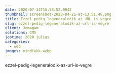 ```yaml
---
date: 2020-07-14T15:58:52.994Z
thumbnail: screenshot-2020-04-21-at-13.51.48.png
title: Ezzel pedig legeneralodik az URL is vegre
slug: ezzel-pedig-legeneralodik-az-url-is-vegre
client: Jomagam
solutions: CMS
jobtime: 2020 julius
categories:
  - web
images: mindfukk.webp
---
```

ezzel-pedig-legeneralodik-az-url-is-vegre